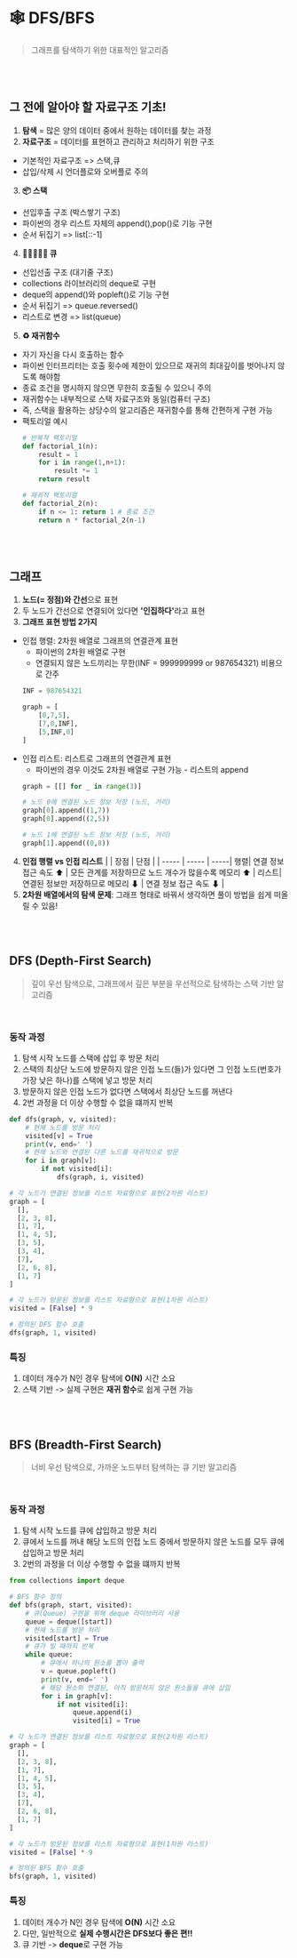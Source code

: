 # 🕸️ DFS/BFS
> 그래프를 탐색하기 위한 대표적인 알고리즘

<br/><br/>

## 그 전에 알아야 할 자료구조 기초!
1. **탐색** = 많은 양의 데이터 중에서 원하는 데이터를 찾는 과정
2. **자료구조** = 데이터를 표현하고 관리하고 처리하기 위한 구조 
- 기본적인 자료구조 => 스택,큐
- 삽입/삭제 시 언더플로와 오버플로 주의
3. **📦 스택**
- 선입후출 구조 (박스쌓기 구조)
- 파이썬의 경우 리스트 자체의 append(),pop()로 기능 구현 
- 순서 뒤집기 => list[::-1]
4. **🚶🏻‍♀️🚶🏻 큐**
- 선입선출 구조 (대기줄 구조)
- collections 라이브러리의 deque로 구현
- deque의 append()와 popleft()로 기능 구현
- 순서 뒤집기 => queue.reversed()
- 리스트로 변경 => list(queue)
5. **♻️ 재귀함수**
- 자기 자신을 다시 호출하는 함수
- 파이썬 인터프리터는 호출 횟수에 제한이 있으므로 재귀의 최대깊이를 벗어나지 않도록 해야함
- 종료 조건을 명시하지 않으면 무한히 호출될 수 있으니 주의
- 재귀함수는 내부적으로 스택 자료구조와 동일(컴퓨터 구조) 
- 즉, 스택을 활용하는 상당수의 알고리즘은 재귀함수를 통해 간편하게 구현 가능
- 팩토리얼 예시
    ```python
    # 반복적 팩토리얼
    def factorial_1(n):
        result = 1
        for i in range(1,n+1):
            result *= 1
        return result

    # 재귀적 팩토리얼
    def factorial_2(n):
        if n <= 1: return 1 # 종료 조건
        return n * factorial_2(n-1)
    ```

<br/><br/>

## 그래프 
1. **노드(= 정점)와 간선**으로 표현
2. 두 노드가 간선으로 연결되어 있다면 <b>'인집하다'</b>라고 표현
3. **그래프 표현 방법 2가지**
- 인접 행렬: 2차원 배열로 그래프의 연결관계 표현
    - 파이썬의 2차원 배열로 구현
    - 연결되지 않은 노드끼리는 무한(INF = 999999999 or 987654321) 비용으로 간주
    ```python
    INF = 987654321

    graph = [
        [0,7,5],
        [7,0,INF],
        [5,INF,0]
    ]
    ```
- 인접 리스트: 리스트로 그래프의 연결관계 표현
    - 파이썬의 경우 이것도 2차원 배열로 구현 가능 - 리스트의 append
    ```python
    graph = [[] for _ in range(3)]

    # 노드 0에 연결된 노드 정보 저장 (노드, 거리)
    graph[0].append((1,7))
    graph[0].append((2,5))

    # 노드 1에 연결된 노드 정보 저장 (노드, 거리)
    graph[1].append((0,8))
    ```
4. **인접 행렬 vs 인접 리스트**
    |  | 장점 | 단점 | 
    | ----- | ----- | -----|
    행렬| 연결 정보 접근 속도 ⬆ | 모든 관계를 저장하므로 노드 개수가 많을수록 메모리 ⬆ |
    리스트| 연결된 정보만 저장하므로 메모리 ⬇ | 연결 정보 접근 속도 ⬇ |
5. **2차원 배열에서의 탐색 문제**: 그래프 형태로 바꿔서 생각하면 풀이 방법을 쉽게 떠올릴 수 있음!

<br/><br/>

## DFS (Depth-First Search)
> 깊이 우선 탐색으로, 그래프에서 깊은 부분을 우선적으로 탐색하는 스택 기반 알고리즘

<br/>

### 동작 과정
1. 탐색 시작 노드를 스택에 삽입 후 방문 처리
2. 스택의 최상단 노드에 방문하지 않은 인접 노드(들)가 있다면 그 인접 노드(번호가 가장 낮은 하나)를 스택에 넣고 방문 처리
3. 방문하지 않은 인접 노드가 없다면 스택에서 최상단 노드를 꺼낸다
3. 2번 과정을 더 이상 수행할 수 없을 떄까지 반복
```python
def dfs(graph, v, visited):
    # 현재 노드를 방문 처리
    visited[v] = True
    print(v, end=' ')
    # 현재 노드와 연결된 다른 노드를 재귀적으로 방문
    for i in graph[v]:
        if not visited[i]:
            dfs(graph, i, visited)

# 각 노드가 연결된 정보를 리스트 자료형으로 표현(2차원 리스트)
graph = [
  [],
  [2, 3, 8],
  [1, 7],
  [1, 4, 5],
  [3, 5],
  [3, 4],
  [7],
  [2, 6, 8],
  [1, 7]
]

# 각 노드가 방문된 정보를 리스트 자료형으로 표현(1차원 리스트)
visited = [False] * 9

# 정의된 DFS 함수 호출
dfs(graph, 1, visited)
```

### 특징
1. 데이터 개수가 N인 경우 탐색에 **O(N)** 시간 소요
2. 스택 기반 -> 실제 구현은 **재귀 함수**로 쉽게 구현 가능

<br/><br/>

## BFS (Breadth-First Search)
> 너비 우선 탐색으로, 가까운 노드부터 탐색하는 큐 기반 알고리즘

<br/>

### 동작 과정
1. 탐색 시작 노드를 큐에 삽입하고 방문 처리
2. 큐에서 노드를 꺼내 해당 노드의 인접 노드 중에서 방문하지 않은 노드를 모두 큐에 삽입하고 방문 처리
3. 2번의 과정을 더 이상 수행할 수 없을 떄까지 반복
```python
from collections import deque

# BFS 함수 정의
def bfs(graph, start, visited):
    # 큐(Queue) 구현을 위해 deque 라이브러리 사용
    queue = deque([start])
    # 현재 노드를 방문 처리
    visited[start] = True
    # 큐가 빌 때까지 반복
    while queue:
        # 큐에서 하나의 원소를 뽑아 출력
        v = queue.popleft()
        print(v, end=' ')
        # 해당 원소와 연결된, 아직 방문하지 않은 원소들을 큐에 삽입
        for i in graph[v]:
            if not visited[i]:
                queue.append(i)
                visited[i] = True

# 각 노드가 연결된 정보를 리스트 자료형으로 표현(2차원 리스트)
graph = [
  [],
  [2, 3, 8],
  [1, 7],
  [1, 4, 5],
  [3, 5],
  [3, 4],
  [7],
  [2, 6, 8],
  [1, 7]
]

# 각 노드가 방문된 정보를 리스트 자료형으로 표현(1차원 리스트)
visited = [False] * 9

# 정의된 BFS 함수 호출
bfs(graph, 1, visited)
```

### 특징
1. 데이터 개수가 N인 경우 탐색에 **O(N)** 시간 소요
2. 다만, 일반적으로 **실제 수행시간은 DFS보다 좋은 편!!**
2. 큐 기반 -> **deque**로 구현 가능





